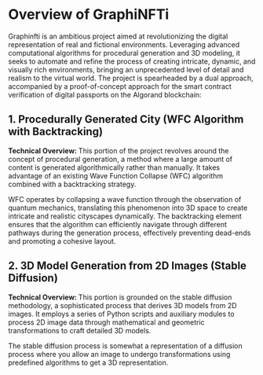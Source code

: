 # Overview of GraphiNFTi
<j>Graphinfti is an ambitious project aimed at revolutionizing the digital representation of real and fictional environments. Leveraging advanced computational algorithms for procedural generation and 3D modeling, it seeks to automate and refine the process of creating intricate, dynamic, and visually rich environments, bringing an unprecedented level of detail and realism to the virtual world. The project is spearheaded by a dual approach, accompanied by a proof-of-concept approach for the smart contract verification of digital passports on the Algorand blockchain: </j>

## 1. Procedurally Generated City (WFC Algorithm with Backtracking)
<b>Technical Overview: </b>
This portion of the project revolves around the concept of procedural generation, a method where a large amount of content is generated algorithmically rather than manually. It takes advantage of an existing Wave Function Collapse (WFC) algorithm combined with a backtracking strategy.

WFC operates by collapsing a wave function through the observation of quantum mechanics, translating this phenomenon into 3D space to create intricate and realistic cityscapes dynamically. The backtracking element ensures that the algorithm can efficiently navigate through different pathways during the generation process, effectively preventing dead-ends and promoting a cohesive layout.

## 2. 3D Model Generation from 2D Images (Stable Diffusion)
<b>Technical Overview: </b>
This portion is grounded on the stable diffusion methodology, a sophisticated process that derives 3D models from 2D images. It employs a series of Python scripts and auxiliary modules to process 2D image data through mathematical and geometric transformations to craft detailed 3D models.

The stable diffusion process is somewhat a representation of a diffusion process where you allow an image to undergo transformations using predefined algorithms to get a 3D representation.

